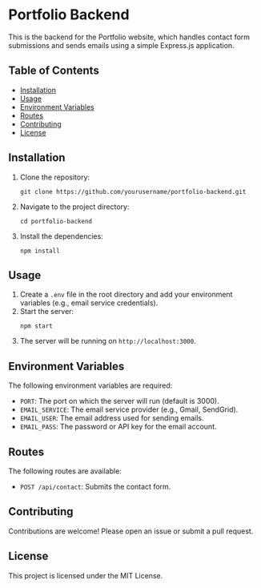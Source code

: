 # Portfolio Backend

This is the backend for the Portfolio website, which handles contact form submissions and sends emails using a simple Express.js application.

## Table of Contents

- [Installation](#installation)
- [Usage](#usage)
- [Environment Variables](#environment-variables)
- [Routes](#routes)
- [Contributing](#contributing)
- [License](#license)

## Installation

1. Clone the repository:
   ```
   git clone https://github.com/yourusername/portfolio-backend.git
   ```
2. Navigate to the project directory:
   ```
   cd portfolio-backend
   ```
3. Install the dependencies:
   ```
   npm install
   ```

## Usage

1. Create a `.env` file in the root directory and add your environment variables (e.g., email service credentials).
2. Start the server:
   ```
   npm start
   ```
3. The server will be running on `http://localhost:3000`.

## Environment Variables

The following environment variables are required:

- `PORT`: The port on which the server will run (default is 3000).
- `EMAIL_SERVICE`: The email service provider (e.g., Gmail, SendGrid).
- `EMAIL_USER`: The email address used for sending emails.
- `EMAIL_PASS`: The password or API key for the email account.

## Routes

The following routes are available:

- `POST /api/contact`: Submits the contact form.

## Contributing

Contributions are welcome! Please open an issue or submit a pull request.

## License

This project is licensed under the MIT License.